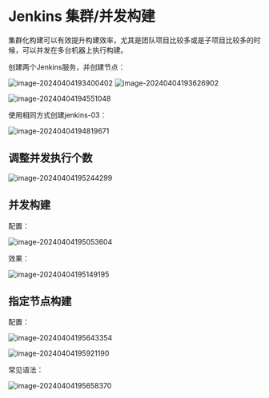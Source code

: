 # Jenkins 集群/并发构建

集群化构建可以有效提升构建效率，尤其是团队项目比较多或是子项目比较多的时候，可以并发在多台机器上执行构建。

创建两个Jenkins服务，并创建节点：

![image-20240404193400402](https://fastly.jsdelivr.net/gh/LetengZzz/img/java/tools/202412092254692.png)
![image-20240404193626902](https://fastly.jsdelivr.net/gh/LetengZzz/img/java/tools/202412092254802.png)

![image-20240404194551048](https://fastly.jsdelivr.net/gh/LetengZzz/img/java/tools/202412092254813.png)

使用相同方式创建jenkins-03：

![image-20240404194819671](https://fastly.jsdelivr.net/gh/LetengZzz/img/java/tools/202412092254342.png)

## 调整并发执行个数

![image-20240404195244299](https://fastly.jsdelivr.net/gh/LetengZzz/img/java/tools/202412092254023.png)

## 并发构建

配置：

![image-20240404195053604](https://fastly.jsdelivr.net/gh/LetengZzz/img/java/tools/202412092254529.png)

效果：

![image-20240404195149195](https://fastly.jsdelivr.net/gh/LetengZzz/img/java/tools/202412092256132.png)

## 指定节点构建

配置：

![image-20240404195643354](https://fastly.jsdelivr.net/gh/LetengZzz/img/java/tools/202412092257798.png)

![image-20240404195921190](https://fastly.jsdelivr.net/gh/LetengZzz/img/java/tools/202412092254568.png)

常见语法：

![image-20240404195658370](https://fastly.jsdelivr.net/gh/LetengZzz/img/java/tools/202412092254151.png)

